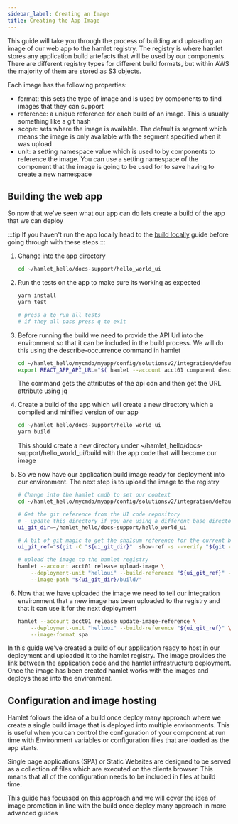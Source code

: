 ```yaml
---
sidebar_label: Creating an Image
title: Creating the App Image
---
```


This guide will take you through the process of building and uploading an image of our web app to the hamlet registry. The registry is where hamlet stores any application build artefacts that will be used by our components. There are different registry types for different build formats, but within AWS the majority of them are stored as S3 objects.

Each image has the following properties:

- format: this sets the type of image and is used by components to find images that they can support
- reference: a unique reference for each build of an image. This is usually something like a git hash
- scope: sets where the image is available. The default is segment which means the image is only available with the segment specified when it was upload
- unit: a setting namespace value which is used to by components to reference the image. You can use a setting namespace of the component that the image is going to be used for to save having to create a new namespace

## Building the web app

So now that we've seen what our app can do lets create a build of the app that we can deploy

:::tip
If you haven't run the app locally head to the [build locally](./build-locally) guide before going through with these steps
:::

1. Change into the app directory

    ```bash
    cd ~/hamlet_hello/docs-support/hello_world_ui
    ```

1. Run the tests on the app to make sure its working as expected

    ```bash
    yarn install
    yarn test

    # press a to run all tests
    # if they all pass press q to exit
    ```

1. Before running the build we need to provide the API Url into the environment so that it can be included in the build process. We will do this using the describe-occurrence command in hamlet

    ```bash
    cd ~/hamlet_hello/mycmdb/myapp/config/solutionsv2/integration/default/
    export REACT_APP_API_URL="$( hamlet --account acct01 component describe-occurrence -n elb-apicdn-cdn attributes --output-format json | jq -r '.URL' )"
    ```

    The command gets the attributes of the api cdn and then get the URL attribute using jq

1. Create a build of the app which will create a new directory which a compiled and minified version of our app

    ```bash
    cd ~/hamlet_hello/docs-support/hello_world_ui
    yarn build
    ```

    This should create a new directory under ~/hamlet_hello/docs-support/hello_world_ui/build with the app code that will become our image

1. So we now have our application build image ready for deployment into our environment. The next step is to upload the image to the registry

    ```bash
    # Change into the hamlet cmdb to set our context
    cd ~/hamlet_hello/mycmdb/myapp/config/solutionsv2/integration/default/

    # Get the git reference from the UI code repository
    # - update this directory if you are using a different base directory
    ui_git_dir=~/hamlet_hello/docs-support/hello_world_ui

    # A bit of git magic to get the sha1sum reference for the current branch of the code
    ui_git_ref="$(git -C "${ui_git_dir}"  show-ref -s --verify "$(git -C "${ui_git_dir}" symbolic-ref HEAD)")"

    # upload the image to the hamlet registry
    hamlet --account acct01 release upload-image \
        --deployment-unit "helloui" --build-reference "${ui_git_ref}" --image-format spa \
        --image-path "${ui_git_dir}/build/"
    ```

1. Now that we have uploaded the image we need to tell our integration environment that a new image has been uploaded to the registry and that it can use it for the next deployment

    ```bash
    hamlet --account acct01 release update-image-reference \
        --deployment-unit "helloui" --build-reference "${ui_git_ref}" \
        --image-format spa
    ```

In this guide we've created a build of our application ready to host in our deployment and uploaded it to the hamlet registry. The image provides the link between the application code and the hamlet infrastructure deployment. Once the image has been created hamlet works with the images and deploys these into the  environment.

## Configuration and image hosting

Hamlet follows the idea of a build once deploy many approach where we create a single build image that is deployed into multiple environments. This is useful when you can control the configuration of your component at run time with Environment variables or configuration files that are loaded as the app starts.

Single page applications (SPA) or Static Websites are designed to be served as a collection of files which are executed on the clients browser. This means that all of the configuration needs to be included in files at build time.

This guide has focussed on this approach and we will cover the idea of image promotion in line with the build once deploy many approach in more advanced guides
